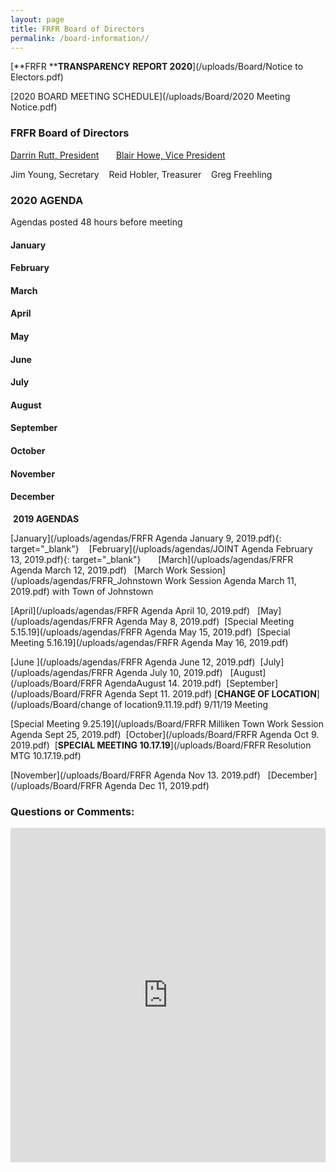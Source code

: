 ```yaml
---
layout: page
title: FRFR Board of Directors
permalink: /board-information//
---
```


[**FRFR&nbsp;****TRANSPARENCY REPORT 2020**](/uploads/Board/Notice to Electors.pdf)

[2020 BOARD MEETING SCHEDULE](/uploads/Board/2020 Meeting Notice.pdf)

### **FRFR Board of Directors**

[Darrin Rutt, President](mailto:drutt@frfr.co?subject=Website%20Inquiry)&nbsp; &nbsp; &nbsp; &nbsp;[Blair Howe, Vice President](mailto:bhowe@frfr.co?subject=Website%20Inquiry)

Jim Young, Secretary&nbsp; &nbsp; Reid Hobler, Treasurer&nbsp; &nbsp; Greg Freehling

### 2020 AGENDA

Agendas posted 48 hours before meeting

#### January

#### February

#### March

#### April

#### May

#### June

#### July

#### August

#### September

#### October

#### November

#### December

&nbsp;**2019 AGENDAS**

[January](/uploads/agendas/FRFR Agenda January 9, 2019.pdf){: target="_blank"}&nbsp; &nbsp;&nbsp;[February](/uploads/agendas/JOINT Agenda February 13, 2019.pdf){: target="_blank"}&nbsp; &nbsp; &nbsp; &nbsp;[March](/uploads/agendas/FRFR Agenda March 12, 2019.pdf)&nbsp; &nbsp;[March Work Session](/uploads/agendas/FRFR_Johnstown Work Session Agenda March 11, 2019.pdf)&nbsp;with Town of Johnstown

[April](/uploads/agendas/FRFR Agenda April 10, 2019.pdf)&nbsp; &nbsp;[May](/uploads/agendas/FRFR Agenda May 8, 2019.pdf)&nbsp;&nbsp;[Special Meeting 5.15.19](/uploads/agendas/FRFR Agenda May 15, 2019.pdf)&nbsp;&nbsp;[Special Meeting 5.16.19](/uploads/agendas/FRFR Agenda May 16, 2019.pdf)

[June&nbsp;](/uploads/agendas/FRFR Agenda June 12, 2019.pdf)&nbsp;&nbsp;[July](/uploads/agendas/FRFR Agenda July 10, 2019.pdf)&nbsp; &nbsp;[August](/uploads/Board/FRFR AgendaAugust 14. 2019.pdf)&nbsp;&nbsp;[September](/uploads/Board/FRFR Agenda Sept 11. 2019.pdf)&nbsp;[**CHANGE OF LOCATION**](/uploads/Board/change of location9.11.19.pdf)&nbsp;9/11/19 Meeting

[Special Meeting 9.25.19](/uploads/Board/FRFR Milliken Town Work Session Agenda Sept 25, 2019.pdf)&nbsp;&nbsp;[October](/uploads/Board/FRFR Agenda Oct 9. 2019.pdf)&nbsp;&nbsp;[**SPECIAL MEETING 10.17.19**](/uploads/Board/FRFR Resolution MTG 10.17.19.pdf)

[November](/uploads/Board/FRFR Agenda Nov 13. 2019.pdf)&nbsp; &nbsp;[December](/uploads/Board/FRFR Agenda Dec 11, 2019.pdf)

### Questions or Comments:

<div id="wufoo-z6pl7to0reuswt"><iframe title="Embedded Wufoo Form" id="wufooFormz6pl7to0reuswt" class="wufoo-form-container" height="535" allowtransparency="true" frameborder="0" scrolling="no" style="width:100%;border:none" src="https://frfr.wufoo.com/embed/z6pl7to0reuswt/def/embedKey=z6pl7to0reuswt460381&amp;entsource=&amp;referrer=&amp;header=hide">Fill out my Wufoo form!</iframe></div>

<script type="text/javascript">
          var z6pl7to0reuswt;(function(d, t) {
                          var s = d.createElement(t), options = {
                          'userName':'frfr',
                          'formHash':'z6pl7to0reuswt',
                          'autoResize':true,
                          'height':'577',
                          'async':true,
                          'host':'wufoo.com',
                          'header':'hide',
                          'ssl':true};
                          s.src = ('https:' == d.location.protocol ? 'https://' : 'http://') + 'www.wufoo.com/scripts/embed/form.js';
                          s.onload = s.onreadystatechange = function() {
                          var rs = this.readyState; if (rs) if (rs != 'complete') if (rs != 'loaded') return;
                          try { z6pl7to0reuswt = new WufooForm();z6pl7to0reuswt.initialize(options);z6pl7to0reuswt.display(); } catch (e) {}};
                          var scr = d.getElementsByTagName(t)[0], par = scr.parentNode; par.insertBefore(s, scr);
                          })(document, 'script');
        </script>

## &nbsp;

<div class="clearfix stations" itemscope="">&nbsp;</div>

<div class="clearfix stations" itemscope="">&nbsp;</div>

## &nbsp;